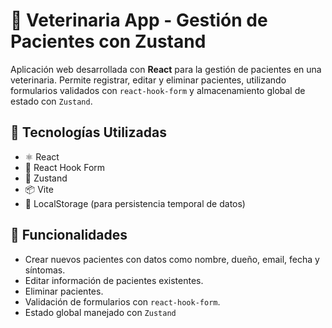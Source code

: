 # 🐾 Veterinaria App - Gestión de Pacientes con Zustand

Aplicación web desarrollada con **React** para la gestión de pacientes en una veterinaria. 
Permite registrar, editar y eliminar pacientes, utilizando formularios validados con `react-hook-form` y almacenamiento global de estado con `Zustand`.

## 🧪 Tecnologías Utilizadas

- ⚛️ React
- 🎣 React Hook Form
- 🧠 Zustand
- 📦 Vite 
- 💾 LocalStorage (para persistencia temporal de datos)

## 🚀 Funcionalidades

- Crear nuevos pacientes con datos como nombre, dueño, email, fecha y síntomas.
- Editar información de pacientes existentes.
- Eliminar pacientes.
- Validación de formularios con `react-hook-form`.
- Estado global manejado con `Zustand`
